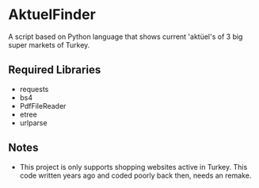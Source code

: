 # AktuelFinder
A script based on Python language that shows current 'aktüel's of 3 big super markets of Turkey.

## Required Libraries
- requests
- bs4
- PdfFileReader
- etree
- urlparse

## Notes
- This project is only supports shopping websites active in Turkey. This code written years ago and coded poorly back then, needs an remake.

